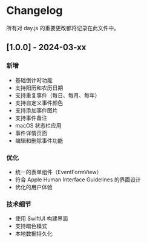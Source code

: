 # Changelog

所有对 day.js 的重要更改都将记录在此文件中。

## [1.0.0] - 2024-03-xx

### 新增

- 基础倒计时功能
- 支持阳历和农历日期
- 支持重复事件（每日、每月、每年）
- 支持自定义事件颜色
- 支持添加事件图片
- 支持事件备注
- macOS 状态栏应用
- 事件详情页面
- 编辑和删除事件功能

### 优化

- 统一的表单组件（EventFormView）
- 符合 Apple Human Interface Guidelines 的界面设计
- 优化的用户体验

### 技术细节

- 使用 SwiftUI 构建界面
- 支持暗色模式
- 本地数据持久化
